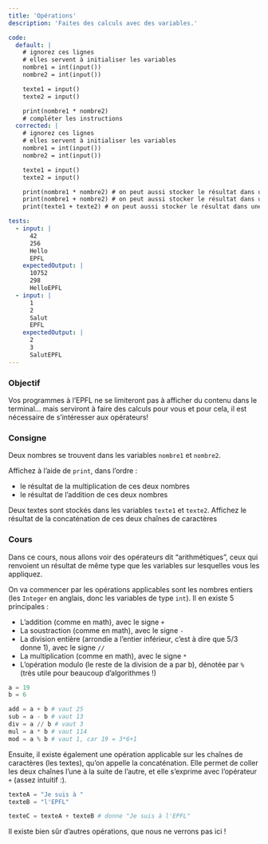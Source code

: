```yaml
---
title: 'Opérations'
description: 'Faites des calculs avec des variables.'

code:
  default: |
    # ignorez ces lignes
    # elles servent à initialiser les variables
    nombre1 = int(input())
    nombre2 = int(input())

    texte1 = input()
    texte2 = input()

    print(nombre1 * nombre2)
    # compléter les instructions
  corrected: |
    # ignorez ces lignes
    # elles servent à initialiser les variables
    nombre1 = int(input())
    nombre2 = int(input())

    texte1 = input()
    texte2 = input()

    print(nombre1 * nombre2) # on peut aussi stocker le résultat dans une variable intermédiaire
    print(nombre1 + nombre2) # on peut aussi stocker le résultat dans une variable intermédiaire
    print(texte1 + texte2) # on peut aussi stocker le résultat dans une variable intermédiaire

tests:
  - input: |
      42
      256
      Hello
      EPFL
    expectedOutput: |
      10752
      298
      HelloEPFL
  - input: |
      1
      2
      Salut
      EPFL
    expectedOutput: |
      2
      3
      SalutEPFL
---
```


### Objectif

Vos programmes à l’EPFL ne se limiteront pas à afficher du contenu dans le terminal… mais serviront à faire des calculs pour vous et pour cela, il est nécessaire de s’intéresser aux opérateurs!

### Consigne

Deux nombres se trouvent dans les variables `nombre1` et `nombre2`.

Affichez à l’aide de `print`, dans l’ordre :

- le résultat de la multiplication de ces deux nombres
- le résultat de l’addition de ces deux nombres

Deux textes sont stockés dans les variables `texte1` et `texte2`.
Affichez le résultat de la concaténation de ces deux chaînes de caractères

### Cours

Dans ce cours, nous allons voir des opérateurs dit “arithmétiques”, ceux qui renvoient un résultat de même type que les variables sur lesquelles vous les appliquez.

On va commencer par les opérations applicables sont les nombres entiers (les `Integer` en anglais, donc les variables de type `int`). Il en existe 5 principales :

- L’addition (comme en math), avec le signe `+`
- La soustraction (comme en math), avec le signe `-`
- La division entière (arrondie a l’entier inférieur, c’est à dire que 5/3 donne 1), avec le signe `//`
- La multiplication (comme en math), avec le signe `*`
- L’opération modulo (le reste de la division de a par b), dénotée par `%` (très utile pour beaucoup d’algorithmes !)

```python
a = 19
b = 6

add = a + b # vaut 25
sub = a - b # vaut 13
div = a // b # vaut 3
mul = a * b # vaut 114
mod = a % b # vaut 1, car 19 = 3*6+1
```

Ensuite, il existe également une opération applicable sur les chaînes de caractères (les textes), qu’on appelle la concaténation. Elle permet de coller les deux chaînes l’une à la suite de l’autre, et elle s’exprime avec l’opérateur `+` (assez intuitif :).

```python
texteA = "Je suis à "
texteB = "l'EPFL"

texteC = texteA + texteB # donne "Je suis à l'EPFL"
```

Il existe bien sûr d’autres opérations, que nous ne verrons pas ici !
